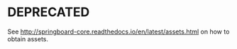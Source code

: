 # DEPRECATED

See http://springboard-core.readthedocs.io/en/latest/assets.html on how to obtain assets.
